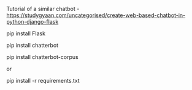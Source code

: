 
Tutorial of a similar chatbot - https://studygyaan.com/uncategorised/create-web-based-chatbot-in-python-django-flask

pip install Flask

pip install chatterbot

pip install chatterbot-corpus

or

pip install -r requirements.txt

